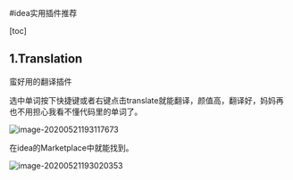 #idea实用插件推荐

[toc]

## 1.Translation

蛮好用的翻译插件

选中单词按下快捷键或者右键点击translate就能翻译，颜值高，翻译好，妈妈再也不用担心我看不懂代码里的单词了。

![image-20200521193117673](https://markdown-image-upload.oss-cn-beijing.aliyuncs.com/img/image-20200521193117673.png)

在idea的Marketplace中就能找到。

![image-20200521193020353](https://markdown-image-upload.oss-cn-beijing.aliyuncs.com/img/image-20200521193020353.png)